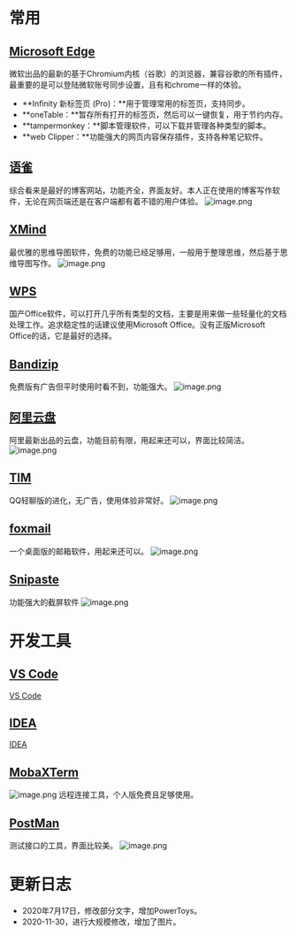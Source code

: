 # 常用
## [Microsoft Edge](https://www.microsoft.com/zh-cn/edge)
微软出品的最新的基于Chromium内核（谷歌）的浏览器，兼容谷歌的所有插件，最重要的是可以登陆微软账号同步设置，且有和chrome一样的体验。

- **Infinity 新标签页 (Pro)：**用于管理常用的标签页，支持同步。
- **oneTable：**暂存所有打开的标签页，然后可以一键恢复，用于节约内存。
- **tampermonkey：**脚本管理软件，可以下载并管理各种类型的脚本。
- **web Clipper：**功能强大的网页内容保存插件，支持各种笔记软件。
## [语雀](https://www.yuque.com/)
综合看来是最好的博客网站，功能齐全，界面友好。本人正在使用的博客写作软件，无论在网页端还是在客户端都有着不错的用户体验。
![image.png](https://cdn.nlark.com/yuque/0/2020/png/1388870/1606809239300-4e3810fe-4ed9-4b76-8816-260227826bb0.png#height=314&id=PoQn7&name=image.png&originHeight=627&originWidth=962&originalType=binary&ratio=1&rotation=0&showTitle=false&size=250282&status=done&style=none&title=&width=481)
## [XMind](https://www.xmind.cn/)
最优雅的思维导图软件，免费的功能已经足够用，一般用于整理思维，然后基于思维导图写作。
![image.png](https://cdn.nlark.com/yuque/0/2020/png/1388870/1606809161365-b4b9ba4b-5f26-43f9-a142-dc851121104a.png#height=405&id=TjVNT&name=image.png&originHeight=810&originWidth=1205&originalType=binary&ratio=1&rotation=0&showTitle=false&size=132738&status=done&style=none&title=&width=602.5)
## [WPS](https://platform.wps.cn/)
国产Office软件，可以打开几乎所有类型的文档，主要是用来做一些轻量化的文档处理工作。追求稳定性的话建议使用Microsoft Office。没有正版Microsoft Office的话，它是最好的选择。
## [Bandizip](https://www.bandisoft.com/bandizip/)
免费版有广告但平时使用时看不到，功能强大。
![image.png](https://cdn.nlark.com/yuque/0/2020/png/1388870/1606808906812-bcb76500-3d5b-4f3e-ae43-c60cb5f1af91.png#height=370&id=movSn&name=image.png&originHeight=739&originWidth=1008&originalType=binary&ratio=1&rotation=0&showTitle=false&size=91149&status=done&style=none&title=&width=504)
## [阿里云盘](https://www.aliyundrive.com/)
阿里最新出品的云盘，功能目前有限，用起来还可以，界面比较简洁。
![image.png](https://cdn.nlark.com/yuque/0/2022/png/1388870/1641047138835-2114b9ae-ef6a-44b7-a213-f1835696c4e1.png#clientId=udf9db7bf-4daf-4&from=paste&height=379&id=u186a088d&name=image.png&originHeight=1262&originWidth=2560&originalType=binary&ratio=1&rotation=0&showTitle=false&size=1159427&status=done&style=none&taskId=u26bc5ab1-8807-4fa1-9711-0d022181585&title=&width=768)
## [TIM](https://office.qq.com/)
QQ轻聊版的进化，无广告，使用体验非常好。
![image.png](https://cdn.nlark.com/yuque/0/2020/png/1388870/1606809047625-c03b0815-7f04-433f-930a-fb825495eace.png#height=314&id=PUv1F&name=image.png&originHeight=627&originWidth=1541&originalType=binary&ratio=1&rotation=0&showTitle=false&size=950240&status=done&style=none&title=&width=770.5)
## [foxmail](https://www.foxmail.com/)
一个桌面版的邮箱软件，用起来还可以。
![image.png](https://cdn.nlark.com/yuque/0/2022/png/1388870/1641046573471-aaad6b04-269c-4137-a526-bff862c8ca22.png#clientId=udf9db7bf-4daf-4&from=paste&height=484&id=ud08f6523&name=image.png&originHeight=967&originWidth=2560&originalType=binary&ratio=1&rotation=0&showTitle=false&size=1262535&status=done&style=none&taskId=u02c72727-2942-4d1b-9324-21df9ec0aba&title=&width=1280)
## [Snipaste](https://www.snipaste.com/)
功能强大的截屏软件
![image.png](https://cdn.nlark.com/yuque/0/2022/png/1388870/1641046538545-b5493663-1202-4a04-8618-f9a9b8b398d5.png#clientId=udf9db7bf-4daf-4&from=paste&height=631&id=u7dc49580&name=image.png&originHeight=1262&originWidth=2560&originalType=binary&ratio=1&rotation=0&showTitle=false&size=462125&status=done&style=none&taskId=u09477e36-6f20-4372-a54a-baf76fbb769&title=&width=1280)
# 开发工具
## [VS Code](https://code.visualstudio.com/)
[VS Code](https://www.yuque.com/go/doc/8387502?view=doc_embed)
## [IDEA](https://www.jetbrains.com/idea/download/#section=windows)
[IDEA](https://www.yuque.com/go/doc/8387495?view=doc_embed)
## [MobaXTerm](https://mobaxterm.mobatek.net/download.html)
![image.png](https://cdn.nlark.com/yuque/0/2020/png/1388870/1606807704332-8da83e9a-18d0-46e7-ab9a-078a847228bb.png#height=345&id=vVcgK&name=image.png&originHeight=689&originWidth=939&originalType=binary&ratio=1&rotation=0&showTitle=false&size=63455&status=done&style=none&title=&width=469.5)
远程连接工具，个人版免费且足够使用。
## [PostMan](https://www.postman.com/)
测试接口的工具，界面比较美。
![image.png](https://cdn.nlark.com/yuque/0/2020/png/1388870/1606808261272-3904d201-7efd-4fbb-9ad2-9d586ea0408e.png#height=390&id=suEgW&name=image.png&originHeight=780&originWidth=1345&originalType=binary&ratio=1&rotation=0&showTitle=false&size=118599&status=done&style=none&title=&width=672.5)
# 更新日志

- 2020年7月17日，修改部分文字，增加PowerToys。
- 2020-11-30，进行大规模修改，增加了图片。
